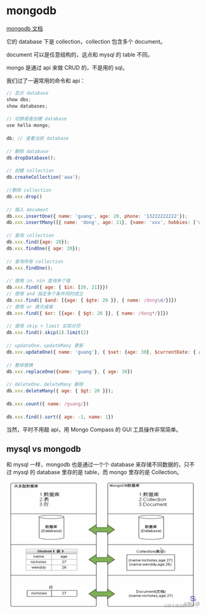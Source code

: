 # mongodb

[mongodb 文档](https://www.mongodb.com/docs/mongodb-shell/crud/)

它的 database 下是 collection，collection 包含多个 document。

document 可以是任意结构的，这点和 mysql 的 table 不同。

mongo 是通过 api 来做 CRUD 的，不是用的 sql。

我们过了一遍常用的命令和 api：
```js
// 显示 database
show dbs; 
show databases;

// 切换或者创建 database
use hello-mongo; 

db; // 查看当前 database

// 删除 database
db.dropDatabase(); 

// 创建 collection
db.createCollection('aaa'); 

//删除 collection
db.xxx.drop() 

// 插入 document
db.xxx.insertOne({ name: 'guang', age: 20, phone: '13222222222'});
db.xxx.insertMany([{ name: 'dong', age: 21}, {name: 'xxx', hobbies: ['writing']}]);

// 查询 collection
db.xxx.find({age: 20}); 
db.xxx.findOne({ age: 20});

// 查询所有 collection
db.xxx.findOne(); 

// 使用 in、nin 查询多个值
db.xxx.find({ age: { $in: [20, 21]}}) 
// 使用 and 指定多个条件同时成立
db.xxx.find({ $and: [{age: { $gte: 20 }}, { name: /dong\d/}]}) 
// 使用 or 表示或者
db.xxx.find({ $or: [{age: { $gt: 20 }}, { name: /dong*/}]}) 

// 使用 skip + limit 实现分页
db.xxx.find().skip(1).limit(2) 

// updateOne、updateMany 更新
db.xxx.updateOne({ name: 'guang'}, { $set: {age: 30}, $currentDate: { aaa: true } }) 

// 整体替换
db.xxx.replaceOne({name: 'guang'}, { age: 30}) 

// deleteOne、deleteMany 删除
db.xxx.deleteMany({ age: { $gt: 20 }}); 

db.xxx.count({ name: /guang/})

db.xxx.find().sort({ age: -1, name: 1})
```

当然，平时不用敲 api，用 Mongo Compass 的 GUI 工具操作非常简单。





## mysql vs mongodb
和 mysql 一样，mongodb 也是通过一个个 database 来存储不同数据的，只不过 mysql 的 database 里存的是 table，而 mongo 里存的是 Collection。

![](./imgs/mongodb-1.png)
